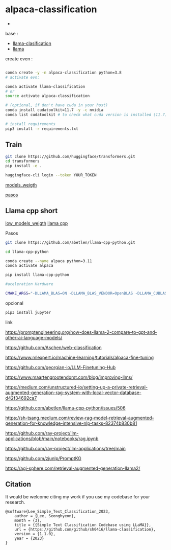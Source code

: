 # alpaca-classification
-
base :

- [llama-clasification](https://github.com/sh0416/llama-classification)
- [llama](https://github.com/facebookresearch/llama)


create even :

```bash

conda create -y -n alpaca-classification python=3.8
# activate evn:

conda activate llama-classification 
# or
source activate alpaca-classification

# (optional, if don't have cuda in your host)
conda install cudatoolkit=11.7 -y -c nvidia
conda list cudatoolkit # to check what cuda version is installed (11.7)

# install requirements
pip3 install -r requirements.txt

```


## Train 

```bash
git clone https://github.com/huggingface/transformers.git
cd transformers
pip install -e .

huggingface-cli login --token YOUR_TOKEN
```
[models_weigth](https://huggingface.co/meta-llama)

[pasos](https://github.com/facebookresearch/llama-recipes/blob/main/docs/Dataset.md#training-on-custom-data)

## Llama cpp short

[low_models_weigth](https://huggingface.co/TheBloke/Llama-2-7B-GGUF)
[llama cpp](https://github.com/abetlen/llama-cpp-python)

Pasos

```bash
git clone https://github.com/abetlen/llama-cpp-python.git

cd llama-cpp-python

conda create --name alpaca python=3.11
conda activate alpaca

pip install llama-cpp-python

#aceleration Hardware

CMAKE_ARGS="-DLLAMA_BLAS=ON -DLLAMA_BLAS_VENDOR=OpenBLAS -DLLAMA_CUBLAS=on -DLLAMA_CLBLAST=on -DLLAMA_METAL=on -DLLAMA_HIPBLAS=on" pip install llama-cpp-python

```

opcional 

```bash
pip3 install jupyter
```

link

https://promptengineering.org/how-does-llama-2-compare-to-gpt-and-other-ai-language-models/

https://github.com/Aschen/web-classification

https://www.mlexpert.io/machine-learning/tutorials/alpaca-fine-tuning

https://github.com/georgian-io/LLM-Finetuning-Hub

https://www.maartengrootendorst.com/blog/improving-llms/

https://medium.com/unstructured-io/setting-up-a-private-retrieval-augmented-generation-rag-system-with-local-vector-database-d42f34692ca7

https://github.com/abetlen/llama-cpp-python/issues/506

https://sh-tsang.medium.com/review-rag-model-retrieval-augmented-generation-for-knowledge-intensive-nlp-tasks-82374b830b81


https://github.com/ray-project/llm-applications/blob/main/notebooks/rag.ipynb

https://github.com/ray-project/llm-applications/tree/main

https://github.com/zjunlp/PromptKG

https://agi-sphere.com/retrieval-augmented-generation-llama2/

## Citation

It would be welcome citing my work if you use my codebase for your research.



```
@software{Lee_Simple_Text_Classification_2023,
    author = {Lee, Seonghyeon},
    month = {3},
    title = {{Simple Text Classification Codebase using LLaMA}},
    url = {https://github.com/github/sh0416/llama-classification},
    version = {1.1.0},
    year = {2023}
}
```